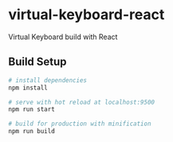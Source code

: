 # virtual-keyboard-react

Virtual Keyboard build with React

## Build Setup

```bash
# install dependencies
npm install

# serve with hot reload at localhost:9500
npm run start

# build for production with minification
npm run build
```

